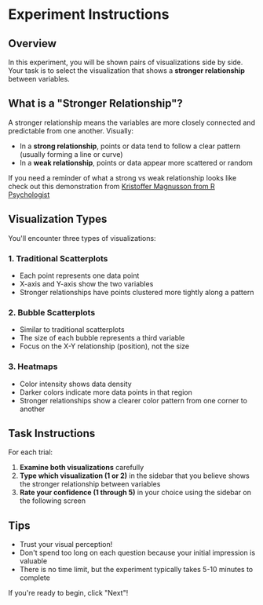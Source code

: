 # Experiment Instructions

## Overview

In this experiment, you will be shown pairs of visualizations side by side. Your task is to select the visualization that shows a **stronger relationship** between variables.

## What is a "Stronger Relationship"?

A stronger relationship means the variables are more closely connected and predictable from one another. Visually:

- In a **strong relationship**, points or data tend to follow a clear pattern (usually forming a line or curve)
- In a **weak relationship**, points or data appear more scattered or random

If you need a reminder of what a strong vs weak relationship looks like check out this demonstration from [Kristoffer Magnusson from R Psychologist](https://rpsychologist.com/correlation/)

## Visualization Types

You'll encounter three types of visualizations:

### 1. Traditional Scatterplots
- Each point represents one data point
- X-axis and Y-axis show the two variables
- Stronger relationships have points clustered more tightly along a pattern

### 2. Bubble Scatterplots
- Similar to traditional scatterplots
- The size of each bubble represents a third variable
- Focus on the X-Y relationship (position), not the size

### 3. Heatmaps
- Color intensity shows data density
- Darker colors indicate more data points in that region
- Stronger relationships show a clearer color pattern from one corner to another

## Task Instructions

For each trial:

1. **Examine both visualizations** carefully
2. **Type which visualization (1 or 2)** in the sidebar that you believe shows the stronger relationship between variables
3. **Rate your confidence (1 through 5)** in your choice using the sidebar on the following screen

## Tips

- Trust your visual perception!
- Don't spend too long on each question because your initial impression is valuable
- There is no time limit, but the experiment typically takes 5-10 minutes to complete

If you're ready to begin, click "Next"!